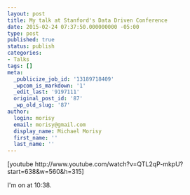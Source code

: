 ```yaml
---
layout: post
title: My talk at Stanford's Data Driven Conference
date: 2015-02-24 07:37:50.000000000 -05:00
type: post
published: true
status: publish
categories:
- Talks
tags: []
meta:
  _publicize_job_id: '13189718409'
  _wpcom_is_markdown: '1'
  _edit_last: '9197111'
  original_post_id: '87'
  _wp_old_slug: '87'
author:
  login: morisy
  email: morisy@gmail.com
  display_name: Michael Morisy
  first_name: ''
  last_name: ''
---
```

<p>[youtube http://www.youtube.com/watch?v=QTL2qP-mkpU?start=638&w=560&h=315]</p>
<p>I'm on at 10:38.</p>
